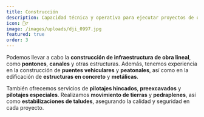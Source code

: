 ```yaml
---
title: Construcción
description: Capacidad técnica y operativa para ejecutar proyectos de obra civil.
icon: 👷‍♂️
image: /images/uploads/dji_0997.jpg
featured: true
order: 3
---
```

Podemos llevar a cabo la **construcción de infraestructura de obra lineal**, como **pontones**, **canales** y otras estructuras. Además, tenemos experiencia en la construcción de **puentes vehiculares** y **peatonales**, así como en la edificación de **estructuras en concreto** y **metálicas**.

También ofrecemos servicios de **pilotajes hincados**, **preexcavados** y **pilotajes especiales**. Realizamos **movimiento de tierras** y **pedraplenes**, así como **estabilizaciones de taludes**, asegurando la calidad y seguridad en cada proyecto.
